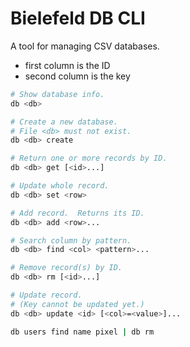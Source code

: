 Bielefeld DB CLI
================

A tool for managing CSV databases.

* first column is the ID
* second column is the key

~~~sh
# Show database info.
db <db>

# Create a new database.
# File <db> must not exist.
db <db> create

# Return one or more records by ID.
db <db> get [<id>...]

# Update whole record.
db <db> set <row>

# Add record.  Returns its ID.
db <db> add <row>...

# Search column by pattern.
db <db> find <col> <pattern>...

# Remove record(s) by ID.
db <db> rm [<id>...]

# Update record.
# (Key cannot be updated yet.)
db <db> update <id> [<col>=<value>]...
~~~

~~~sh
db users find name pixel | db rm
~~~
